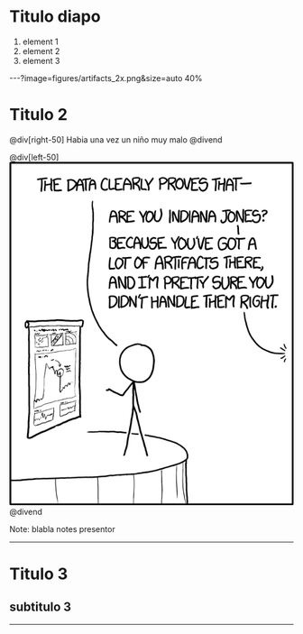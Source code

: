 # Titulo diapo

1. element 1
2. element 2
3. element 3

---?image=figures/artifacts_2x.png&size=auto 40%

# Titulo 2

@div[right-50]
Habia una vez un niño muy malo
@divend

@div[left-50] 
![](figures/artifacts_2x.png)
@divend 

Note: blabla notes presentor

---
# Titulo 3
## subtitulo 3


---
 








